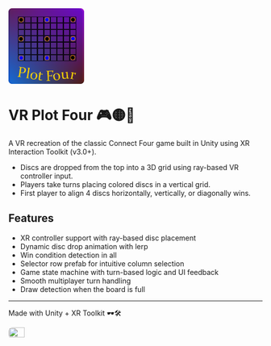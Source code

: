 <img src="https://github.com/Arjun-5/PlotFourVR/blob/main/Assets/Design%20Files/Logo.png" alt="Logo" width="150"/>

# VR Plot Four 🎮🟡🔴

A VR recreation of the classic Connect Four game built in Unity using XR Interaction Toolkit (v3.0+).

- Discs are dropped from the top into a 3D grid using ray-based VR controller input.
- Players take turns placing colored discs in a vertical grid.
- First player to align 4 discs horizontally, vertically, or diagonally wins.

## Features
- XR controller support with ray-based disc placement
- Dynamic disc drop animation with lerp
- Win condition detection in all 
- Selector row prefab for intuitive column selection
- Game state machine with turn-based logic and UI feedback
- Smooth multiplayer turn handling
- Draw detection when the board is full

-------

Made with Unity + XR Toolkit 🕶️🛠️

<img src="https://dl.dropboxusercontent.com/scl/fi/7s02vxuie71mdzoz7bsik/Demo.gif?rlkey=zf0l1ar669e7ubmfah8s63hrg&st=gdfp48ei&raw=1" width="25%" height="10%" style="border-radius:8px"/>
